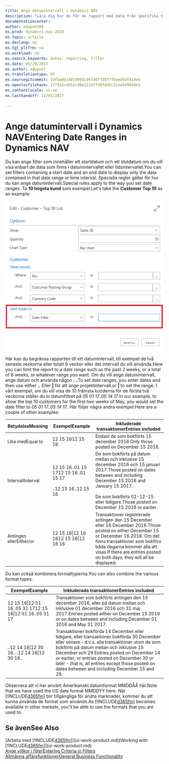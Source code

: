 ```yaml
---
title: Ange datumintervall i Dynamics NAV
description: "Lära dig hur du får en rapport med data från specifika tidsperioder med datumintervall i Dynamics NAV."
documentationcenter: 
author: edupont04
ms.prod: dynamics-nav-2018
ms.topic: article
ms.devlang: na
ms.tgt_pltfrm: na
ms.workload: na
ms.search.keywords: dates, reporting, filter
ms.date: 05/29/2017
ms.author: edupont
ms.translationtype: HT
ms.sourcegitcommit: 1dfba8b14019991c95f40ffd5f7fbaed5df414eb
ms.openlocfilehash: 2773a1ce91ecd8e1216ffd9fdd5c3ceeb490e9e3
ms.contentlocale: sv-se
ms.lasthandoff: 12/01/2017

---
```

# <a name="entering-date-ranges-in-dynamics-nav"></a><span data-ttu-id="1978f-103">Ange datumintervall i Dynamics NAV</span><span class="sxs-lookup"><span data-stu-id="1978f-103">Entering Date Ranges in Dynamics NAV</span></span>
<span data-ttu-id="1978f-104">Du kan ange filter som innehåller ett startdatum och ett slutdatum om du vill visa enbart de data som finns i datumintervallet eller tidsintervallet.</span><span class="sxs-lookup"><span data-stu-id="1978f-104">You can set filters containing a start date and an end date to display only the data contained in that date range or time interval.</span></span> <span data-ttu-id="1978f-105">Speciella regler gäller för hur du kan ange datumintervall.</span><span class="sxs-lookup"><span data-stu-id="1978f-105">Special rules apply to the way you set date ranges.</span></span> <span data-ttu-id="1978f-106">Ta **10 högsta kund** som exempel:</span><span class="sxs-lookup"><span data-stu-id="1978f-106">Let's take the **Customer Top 10** as an example:</span></span>

![Ange ett datumintervall på sidan för begäran för listan över 10 högsta kund](./media/ui-enter-date-ranges/customer-top10-list.png)

<span data-ttu-id="1978f-108">Här kan du begränsa rapporten till ett datumintervall, till exempel de två senaste veckorna eller totalt 6 veckor eller det intervall du vill använda.</span><span class="sxs-lookup"><span data-stu-id="1978f-108">Here you can limit the report to a date range such as the past 2 weeks, or a total of 6 weeks, or whatever range you want.</span></span> <span data-ttu-id="1978f-109">Om du vill ange datumintervall, ange datum och använda någon **...**</span><span class="sxs-lookup"><span data-stu-id="1978f-109">To set date ranges, you enter dates and then use either **..**</span></span> <span data-ttu-id="1978f-110">Eller **|** för att ange projektintervall.</span><span class="sxs-lookup"><span data-stu-id="1978f-110">or **|** to set the range.</span></span> <span data-ttu-id="1978f-111">I vårt exempel, om du vill visa de 10 främsta kunderna för de första två veckorna ställer du in datumfiltret på *05 01 17..05 14 17*.</span><span class="sxs-lookup"><span data-stu-id="1978f-111">In our example, to show the top 10 customers for the first two weeks of May, you would set the date filter to *05 01 17..05 14 17*.</span></span>
<span data-ttu-id="1978f-112">Här följer några andra exempel:</span><span class="sxs-lookup"><span data-stu-id="1978f-112">Here are a couple of other examples:</span></span>

| <span data-ttu-id="1978f-113">Betydelse</span><span class="sxs-lookup"><span data-stu-id="1978f-113">Meaning</span></span> | <span data-ttu-id="1978f-114">Exempel</span><span class="sxs-lookup"><span data-stu-id="1978f-114">Example</span></span> | <span data-ttu-id="1978f-115">Inkluderade transaktioner</span><span class="sxs-lookup"><span data-stu-id="1978f-115">Entries included</span></span> |
|---|---|---|
|<span data-ttu-id="1978f-116">Lika med</span><span class="sxs-lookup"><span data-stu-id="1978f-116">Equal to</span></span>| <span data-ttu-id="1978f-117">12 15 16</span><span class="sxs-lookup"><span data-stu-id="1978f-117">12 15 16</span></span> |<span data-ttu-id="1978f-118">Endast de som bokförts 15 december 2016.</span><span class="sxs-lookup"><span data-stu-id="1978f-118">Only those posted on December 15 2016.</span></span>|
|<span data-ttu-id="1978f-119">Intervall</span><span class="sxs-lookup"><span data-stu-id="1978f-119">Interval</span></span>| <span data-ttu-id="1978f-120">12 15 16..01 15 17</span><span class="sxs-lookup"><span data-stu-id="1978f-120">12 15 16..01 15 17</span></span><br /><br /><span data-ttu-id="1978f-121">..12 15 16</span><span class="sxs-lookup"><span data-stu-id="1978f-121">..12 15 16</span></span>|<span data-ttu-id="1978f-122">De som bokförts på datum mellan och inklusive 15 december 2016 och 15 januari 2017.</span><span class="sxs-lookup"><span data-stu-id="1978f-122">Those posted on dates between and including December 15 2016 and January 15 2017.</span></span><br /><br /><span data-ttu-id="1978f-123">De som bokförts 02-12-15 eller tidigare.</span><span class="sxs-lookup"><span data-stu-id="1978f-123">Those posted on December 15 2016 or earlier.</span></span>|
|<span data-ttu-id="1978f-124">Antingen eller</span><span class="sxs-lookup"><span data-stu-id="1978f-124">Either/or</span></span>|<span data-ttu-id="1978f-125">12 15 16&#124;12 16 16</span><span class="sxs-lookup"><span data-stu-id="1978f-125">12 15 16&#124;12 16 16</span></span>|<span data-ttu-id="1978f-126">Transaktioner registrerade antingen den 15 December eller 16 December 2016.</span><span class="sxs-lookup"><span data-stu-id="1978f-126">Those posted on either December 15 or December 16 2016.</span></span> <span data-ttu-id="1978f-127">Om det finns transaktioner som bokförs båda dagarna kommer alla att visas.</span><span class="sxs-lookup"><span data-stu-id="1978f-127">If there are entries posted on both days, they will all be displayed.</span></span>|

<span data-ttu-id="1978f-128">Du kan också kombinera formattyperna.</span><span class="sxs-lookup"><span data-stu-id="1978f-128">You can also combine the various format types.</span></span>

| <span data-ttu-id="1978f-129">Exempel</span><span class="sxs-lookup"><span data-stu-id="1978f-129">Example</span></span> | <span data-ttu-id="1978f-130">Inkluderade transaktioner</span><span class="sxs-lookup"><span data-stu-id="1978f-130">Entries included</span></span> |
|---|---|
|<span data-ttu-id="1978f-131">12 15 16&#124;12 01 16..05 31 17</span><span class="sxs-lookup"><span data-stu-id="1978f-131">12 15 16&#124;12 01 16..05 31 17</span></span> | <span data-ttu-id="1978f-132">Transaktioner som bokförts antingen den 15 december 2016, eller på datum mellan och inklusive 01 december 2016 och 31 maj 2017.</span><span class="sxs-lookup"><span data-stu-id="1978f-132">Entries posted either on December 15 2016 or on dates between and including December 01 2016 and May 31 2017.</span></span> |
|<span data-ttu-id="1978f-133">..12 14 16&#124;12 30 16..</span><span class="sxs-lookup"><span data-stu-id="1978f-133">..12 14 16&#124;12 30 16..</span></span> | <span data-ttu-id="1978f-134">Transaktioner bokförda 14 December eller tidigare, eller transaktioner bokförda 30 December eller senare – d.v.s. alla transaktioner utom de som bokförts på datum mellan och inklusive 15 December och 29.</span><span class="sxs-lookup"><span data-stu-id="1978f-134">Entries posted on December 14 or earlier, or entries posted on December 30 or later - that is, all entries except those posted on dates between and including December 15 and 29.</span></span> |

<span data-ttu-id="1978f-135">Observera att vi har använt Amerikanskt datumformat MMDDÅÅ här.</span><span class="sxs-lookup"><span data-stu-id="1978f-135">Note that we have used the US date format MMDDYY here.</span></span> <span data-ttu-id="1978f-136">När [!INCLUDE[d365fin](includes/d365fin_md.md)] blir tillgängliga för andra marknader, kommer du att kunna använda de format som används.</span><span class="sxs-lookup"><span data-stu-id="1978f-136">As [!INCLUDE[d365fin](includes/d365fin_md.md)] becomes available in other markets, you'll be able to use the formats that you are used to.</span></span>

## <a name="see-also"></a><span data-ttu-id="1978f-137">Se även</span><span class="sxs-lookup"><span data-stu-id="1978f-137">See Also</span></span>
<span data-ttu-id="1978f-138">[Arbeta med [!INCLUDE[d365fin](includes/d365fin_long_md.md)]](ui-work-product.md)</span><span class="sxs-lookup"><span data-stu-id="1978f-138">[Working with [!INCLUDE[d365fin](includes/d365fin_long_md.md)]](ui-work-product.md)</span></span>  
[<span data-ttu-id="1978f-139">Ange villkor i filter</span><span class="sxs-lookup"><span data-stu-id="1978f-139">Entering Criteria in Filters </span></span>](ui-enter-criteria-filters.md)  
[<span data-ttu-id="1978f-140">Allmänna affärsfunktioner</span><span class="sxs-lookup"><span data-stu-id="1978f-140">General Business Functionality</span></span>](ui-across-business-areas.md)

